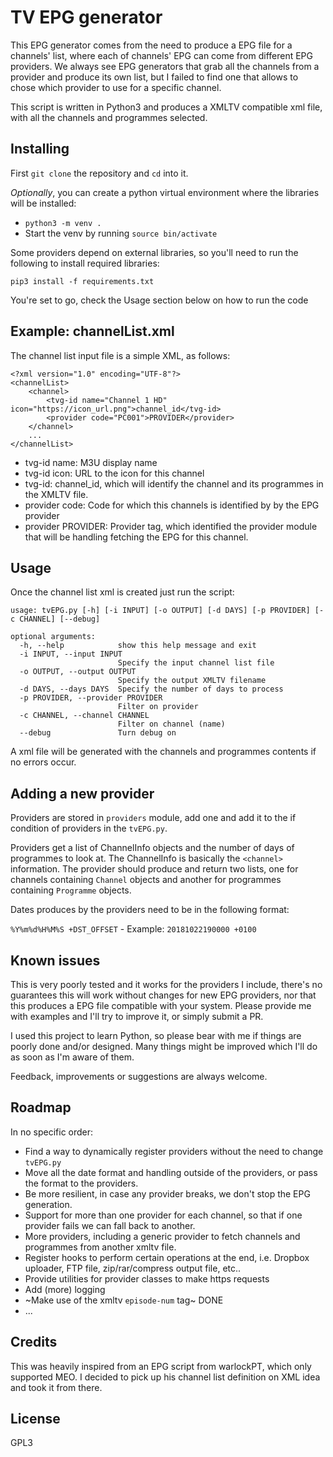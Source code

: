 # TV EPG generator

This EPG generator comes from the need to produce a EPG file for a channels' list, where each of channels' EPG can come from different EPG providers.
We always see EPG generators that grab all the channels from a provider and produce its own list, but I failed to find one that allows to chose which provider
to use for a specific channel.

This script is written in Python3 and produces a XMLTV compatible xml file, with all the channels and programmes selected.

## Installing

First `git clone` the repository and `cd` into it.

_Optionally_, you can create a python virtual environment where the libraries will be installed:
  
 - `python3 -m venv .`
 - Start the venv by running `source bin/activate`


Some providers depend on external libraries, so you'll need to run the following to install required libraries:

`pip3 install -f requirements.txt`


You're set to go, check the Usage section below on how to run the code

## Example: channelList.xml

The channel list input file is a simple XML, as follows:

```
<?xml version="1.0" encoding="UTF-8"?>
<channelList>
    <channel>
        <tvg-id name="Channel 1 HD" icon="https://icon_url.png">channel_id</tvg-id>
        <provider code="PC001">PROVIDER</provider>
    </channel>
    ...
</channelList>
```

- tvg-id name: M3U display name
- tvg-id icon: URL to the icon for this channel
- tvg-id: channel_id, which will identify the channel and its programmes in the XMLTV file.
- provider code: Code for which this channels is identified by by the EPG provider
- provider PROVIDER: Provider tag, which identified the provider module that will be handling fetching the EPG for this channel.

## Usage

Once the channel list xml is created just run the script:

```
usage: tvEPG.py [-h] [-i INPUT] [-o OUTPUT] [-d DAYS] [-p PROVIDER] [-c CHANNEL] [--debug]

optional arguments:
  -h, --help            show this help message and exit
  -i INPUT, --input INPUT
                        Specify the input channel list file
  -o OUTPUT, --output OUTPUT
                        Specify the output XMLTV filename
  -d DAYS, --days DAYS  Specify the number of days to process
  -p PROVIDER, --provider PROVIDER
                        Filter on provider
  -c CHANNEL, --channel CHANNEL
                        Filter on channel (name)
  --debug               Turn debug on
```

A xml file will be generated with the channels and programmes contents if no errors occur.

## Adding a new provider

Providers are stored in `providers` module, add one and add it to the if condition of providers in the `tvEPG.py`.

Providers get a list of ChannelInfo objects and the number of days of programmes to look at. The ChannelInfo is basically the `<channel>` information.
The provider should produce and return two lists, one for channels containing `Channel` objects and another for programmes containing `Programme` objects.

Dates produces by the providers need to be in the following format:

`%Y%m%d%H%M%S +DST_OFFSET` - Example: `20181022190000 +0100`

## Known issues
This is very poorly tested and it works for the providers I include, there's no guarantees this will work without changes for new EPG providers, nor that this produces a EPG file compatible with your system. Please provide me with examples and I'll try to improve it, or simply submit a PR.

I used this project to learn Python, so please bear with me if things are poorly done and/or designed. Many things might be improved which I'll do as soon as I'm aware of them.

Feedback, improvements or suggestions are always welcome.

## Roadmap
In no specific order:

- Find a way to dynamically register providers without the need to change `tvEPG.py`
- Move all the date format and handling outside of the providers, or pass the format to the providers.
- Be more resilient, in case any provider breaks, we don't stop the EPG generation.
- Support for more than one provider for each channel, so that if one provider fails we can fall back to another.
- More providers, including a generic provider to fetch channels and programmes from another xmltv file.
- Register hooks to perform certain operations at the end, i.e. Dropbox uploader, FTP file, zip/rar/compress output file, etc..
- Provide utilities for provider classes to make https requests
- Add (more) logging
- ~Make use of the xmltv `episode-num` tag~ DONE
- ...

## Credits
This was heavily inspired from an EPG script from warlockPT, which only supported MEO. I decided to pick up his channel list definition on XML idea and took it from there.

## License
GPL3
